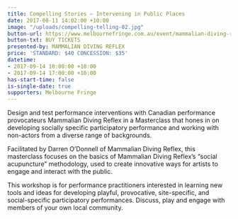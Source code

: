 ```yaml
---
title: Compelling Stories – Intervening in Public Places
date: 2017-08-11 14:02:00 +10:00
image: "/uploads/compelling-telling-02.jpg"
button-url: https://www.melbournefringe.com.au/event/mammalian-diving-reflex-masterclass-compelling-telling-intervening-in-public-spaces/
button-txt: BUY TICKETS
presented-by: MAMMALIAN DIVING REFLEX
price: 'STANDARD: $40 CONCESSION: $35'
datetime:
- 2017-09-14 10:00:00 +10:00
- 2017-09-14 17:00:00 +10:00
has-start-time: false
is-single-date: true
supporters: Melbourne Fringe
---
```


Design and test performance interventions with Canadian performance provocateurs Mammalian Diving Reflex in a Masterclass that hones in on developing socially specific participatory performance and working with non-actors from a diverse range of backgrounds. 

Facilitated by Darren O’Donnell of Mammalian Diving Reflex, this masterclass focuses on the basics of Mammalian Diving Reflex’s “social acupuncture” methodology, used to create innovative ways for artists to engage and interact with the public.

This workshop is for performance practitioners interested in learning new tools and ideas for developing playful, provocative, site-specific, and social-specific participatory performances. Discuss, play and engage with members of your own local community.